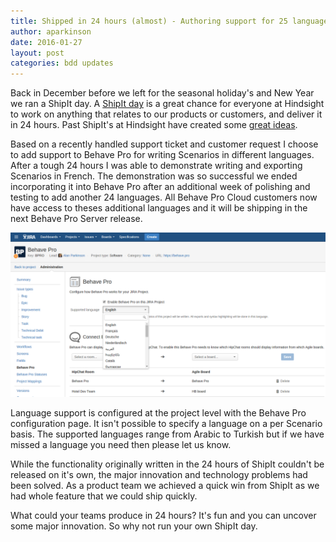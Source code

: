 ```yaml
---
title: Shipped in 24 hours (almost) - Authoring support for 25 languages
author: aparkinson
date: 2016-01-27
layout: post
categories: bdd updates
---
```


Back in December before we left for the seasonal holiday's and New Year we ran a ShipIt day. A [ShipIt day](https://www.atlassian.com/company/about/shipit) is a great
chance for everyone at Hindsight to work on anything that relates to our products or customers, and deliver it in 24 hours.
Past ShipIt's at Hindsight have created some [great ideas](/blog/updates/2013/044/Storyflow-for-Stash-wins-Best-Stash-add-on-at-Atlassian-Codegeist-2013.html).

Based on a recently handled support ticket and customer request I choose to add support to Behave Pro for writing Scenarios in different languages.
After a tough 24 hours I was able to demonstrate writing and exporting Scenarios in French. The demonstration was so successful we ended incorporating it into
Behave Pro after an additional week of polishing and testing to add another 24 languages. All Behave Pro Cloud customers
now have access to theses additional languages and it will be shipping in the next Behave Pro Server release.

![Behave Pro configuration page for a JIRA Project](/assets/images/post/project-admin-language.png)

Language support is configured at the project level with the Behave Pro configuration page. It isn't possible to specify a
language on a per Scenario basis. The supported languages range from Arabic to Turkish but if we have missed a language you need then please let us know.

While the functionality originally written in the 24 hours of ShipIt couldn't be released on it's own, the major innovation and technology problems had been solved.
As a product team we achieved a quick win from ShipIt as we had whole feature that we could ship quickly.

What could your teams produce in 24 hours? It's fun and you can uncover some major innovation. So why not run your own ShipIt day.